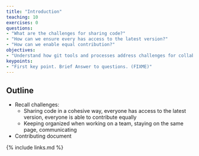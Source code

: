 ```yaml
---
title: "Introduction"
teaching: 10
exercises: 0
questions:
- "What are the challenges for sharing code?"
- "How can we ensure every has access to the latest version?"
- "How can we enable equal contribution?"
objectives:
- "Understand how git tools and processes address challenges for collaborative code development"
keypoints:
- "First key point. Brief Answer to questions. (FIXME)"
---
```


## Outline

- Recall challenges:
  - Sharing code in a cohesive way, everyone has access to the latest version, everyone is able to contribute equally
  - Keeping organized when working on a team, staying on the same page, communicating
- Contributing document

{% include links.md %}
